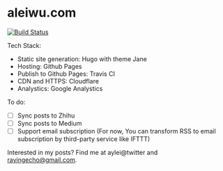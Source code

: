 # aleiwu.com

[![Build Status](https://travis-ci.org/aylei/blog-source.svg?branch=master)](https://travis-ci.org/aylei/blog-source)

Tech Stack:

* Static site generation: Hugo with theme Jane
* Hosting: Github Pages
* Publish to Github Pages: Travis CI
* CDN and HTTPS: Cloudflare
* Analystics: Google Analystics

To do:

- [ ] Sync posts to Zhihu
- [ ] Sync posts to Medium
- [ ] Support email subscription (For now, You can transform RSS to email subscription by third-party service like IFTTT)

Interested in my posts? Find me at aylei@twitter and rayingecho@gmail.com.
